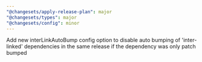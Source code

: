 ```yaml
---
"@changesets/apply-release-plan": major
"@changesets/types": major
"@changesets/config": minor
---
```


Add new interLinkAutoBump config option to disable auto bumping of 'inter-linked' dependencies in the same release if the dependency was only patch bumped
